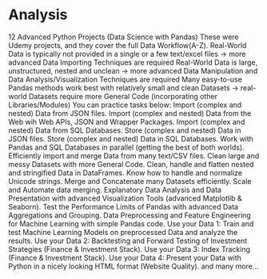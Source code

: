 # Analysis
12 Advanced Python Projects (Data Science with Pandas) 
These were Udemy projects, and they cover the full Data Workflow(A-Z).
Real-World Data is typically not provided in a single or a few text/excel files -> more advanced Data Importing Techniques are required
Real-World Data is large, unstructured, nested and unclean -> more advanced Data Manipulation and Data Analysis/Visualization Techniques are required
Many easy-to-use Pandas methods work best with relatively small and clean Datasets -> real-world Datasets require more General Code (incorporating other Libraries/Modules)
You can practice tasks below:
Import (complex and nested) Data from JSON files.
Import (complex and nested) Data from the Web wih Web APIs, JSON and Wrapper Packages.
Import (complex and nested) Data from SQL Databases.
Store (complex and nested) Data in JSON files.
Store (complex and nested) Data in SQL Databases.
Work with Pandas and SQL Databases in parallel (getting the best of both worlds).
Efficiently import and merge Data from many text/CSV files.
Clean large and messy Datasets with more General Code.
Clean, handle and flatten nested and stringified Data in DataFrames.
Know how to handle and normalize Unicode strings.
Merge and Concatenate many Datasets efficiently.
Scale and Automate data merging.
Explanatory Data Analysis and Data Presentation with advanced Visualization Tools (advanced Matplotlib & Seaborn).
Test the Performance Limits of Pandas with advanced Data Aggregations and Grouping.
Data Preprocessing and Feature Engineering for Machine Learning with simple Pandas code.
Use your Data 1: Train and test Machine Learning Models on preprocessed Data and analyze the results.
Use your Data 2: Backtesting and Forward Testing of Investment Strategies (Finance & Investment Stack).
Use your Data 3: Index Tracking (Finance & Investment Stack).
Use your Data 4: Present your Data with Python in a nicely looking HTML format (Website Quality).
and many more...
